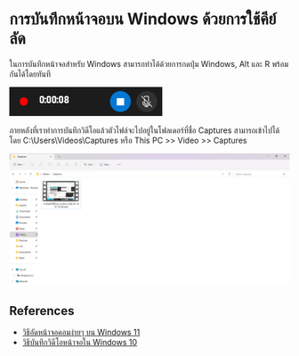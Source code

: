 # การบันทึกหน้าจอบน Windows ด้วยการใช้คีย์ลัด

ในการบันทึกหน้าจอสำหรับ Windows สามารถทำได้ด้วยการกดปุ่ม Windows, Alt และ R พร้อมกันได้โดยทันที 

![Screenrecord](../image/Screenshot2023-07-25.png/)

ภายหลังที่เราทำการบันทึกวิดีโอแล้วตัวไฟล์จะไปอยู่ในโฟลเดอร์ที่ชื่อ Captures สามารถเข้าไปได้โดย C:\Users\Videos\Captures หรือ This PC >> Video >> Captures

![Screenfile](../image/Screenshot2023-07-25154932.png/)

## References
- [วิธีอัดหน้าจอคอมง่ายๆ บน Windows 11](https://notebookspec.com/web/688249-easy-way-for-video-screen-recording) 
- [วิธีบันทึกวิดีโอหน้าจอใน Windows 10](https://shorturl.asia/9awLm)